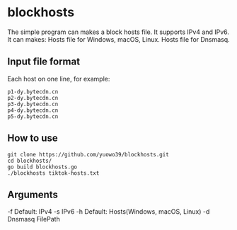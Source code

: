 # blockhosts
The simple program can makes a block hosts file.
It supports IPv4 and IPv6. It can makes:
Hosts file for Windows, macOS, Linux.
Hosts file for Dnsmasq.

## Input file format
Each host on one line, for example:

    p1-dy.bytecdn.cn
    p2-dy.bytecdn.cn
    p3-dy.bytecdn.cn
    p4-dy.bytecdn.cn
    p5-dy.bytecdn.cn

## How to use

    git clone https://github.com/yuowo39/blockhosts.git
    cd blockhosts/
    go build blockhosts.go
    ./blockhosts tiktok-hosts.txt

## Arguments
-f       Default: IPv4
-s       IPv6
-h       Default: Hosts(Windows, macOS, Linux)
-d       Dnsmasq
FilePath

